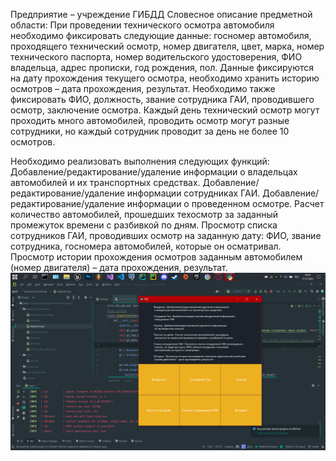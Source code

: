 Предприятие – учреждение ГИБДД
Словесное описание предметной области: При проведении технического осмотра автомобиля необходимо фиксировать следующие данные: госномер автомобиля, проходящего технический осмотр, номер двигателя, цвет, марка, номер технического паспорта, номер водительского удостоверения, ФИО владельца, адрес прописки, год рождения, пол. Данные фиксируются на дату прохождения текущего осмотра, необходимо хранить историю осмотров – дата прохождения, результат. Необходимо также фиксировать ФИО, должность, звание сотрудника ГАИ, проводившего осмотр, заключение осмотра. Каждый день технический осмотр могут проходить много автомобилей, проводить осмотр могут разные сотрудники, но каждый сотрудник проводит за день не более 10 осмотров. 

Необходимо реализовать выполнения следующих функций:
Добавление/редактирование/удаление информации о владельцах автомобилей и их транспортных средствах.
Добавление/редактирование/удаление информации сотрудниках ГАИ.
Добавление/редактирование/удаление информации о проведенном осмотре.
Расчет количество автомобилей, прошедших техосмотр за заданный промежуток времени с разбивкой по дням.
Просмотр списка сотрудников ГАИ, проводивших осмотр на заданную дату: ФИО, звание сотрудника,  госномера автомобилей, которые он осматривал.
Просмотр истории прохождения осмотров заданным автомобилем (номер двигателя) – дата прохождения, результат.
![Image text](database.png)

